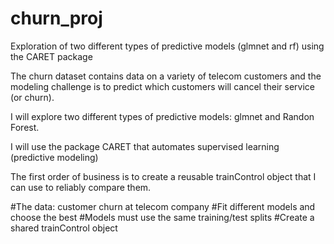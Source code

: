 # churn_proj
Exploration of two different types of predictive models (glmnet and rf) using the CARET package


The churn dataset contains data on a variety of telecom customers and the modeling challenge is to predict which 
customers will cancel their service (or churn).

I will explore two different types of predictive models: glmnet and Randon Forest. 

I will use the package CARET that automates supervised learning (predictive modeling)

The first order of business is to create a reusable trainControl object that I can use to reliably compare them.

#The data: customer churn at telecom company
#Fit different models and choose the best
#Models must use the same training/test splits
#Create a shared trainControl object
